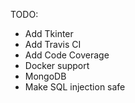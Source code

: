 TODO:
* Add Tkinter
* Add Travis CI
* Add Code Coverage
* Docker support
* MongoDB
* Make SQL injection safe
